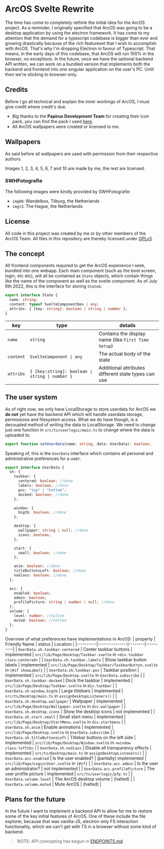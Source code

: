 # ArcOS Svelte Rewrite

The time has come to completely rethink the initial idea for the ArcOS project. As a reminder, I originally specified that ArcOS was going to be a desktop application by using the electron framework. It has come to my attention that the demand for a typescript codebase is bigger than ever and growing drastically because of the rich featureset that I wish to accomplish with ArcOS. That's why I'm dropping Electron in favour of Typescript. That means, in the early days of this codebase, that ArcOS will run 100% in the browser, no exceptions. In the future, once we have the optional backend API written, we can work on a bundled version that implements both the backend and frontend into one singular application on the user's PC. Until then we're sticking to browser-only.

## Credits

Before I go all technical and explain the inner workings of ArcOS, I must give credit where credit's due.

- Big thanks to the **Papirus Development Team** for creating their icon pack, you can find the pack I used [here](https://github.com/PapirusDevelopmentTeam/papirus-icon-theme).
- All ArcOS wallpapers were created or licensed to me.

## Wallpapers

As said before all wallpapers are used with permission from their respective authors.

Images 1, 2, 3, 4, 5, 6, 7 and 10 are made by me, the rest are licensed.

### SWHFotografie

The following images were kindly provided by SWHFotografie:

- `img08`: Wandelbos, Tilburg, the Netherlands
- `img13`: The Hague, the Netherlands

## License

All code in this project was created by me or by other members of the ArcOS Team. All files in this repository are thereby licensed under [GPLv3](./LICENSE).

## The concept

All frontend components required to get the ArcOS experience I seek, bundled into one webapp. Each main component (such as the boot screen, login, etc etc), will all be contained as `State` objects, which contain things like the name of the component as well as the svelte component. As of July 6th 2022, this is the interface for storing `State`s:

```ts
export interface State {
  name: string;
  content: typeof SvelteComponentDev | any;
  attribs: { [key: string]: boolean | string | number };
}
```

| key       | type                                            | details                                             |
| --------- | ----------------------------------------------- | --------------------------------------------------- |
| `name`    | `string`                                        | Contains the display name (like `First Time Setup`) |
| `content` | `SvelteComponent \| any`                        | The actual body of the state                        |
| `attribs` | `{ [key:string]: boolean \| string \| number }` | Additional attributes different state types can use |

## The user system

As of right now, we only have LocalStorage to store userdata for ArcOS we **do not** yet have the backend API which will handle userdata storage, permissions and filesystem access. What we do have though, is a decoupled method of writing the data to LocalStorage. We need to change just one function in `src/ts/userlogic/main.ts` to change where the data is uploaded to:

```ts
export function setUserdata(name: string, data: UserData): boolean;
```

Speaking of, this is the `UserData` interface which contains all personal and administrative preferences for a user:

```ts
export interface UserData {
  sh: {
    taskbar: {
      centered: boolean; //done
      labels: boolean; //done
      pos: "top" | "bottom";
      docked: boolean; //done
    };

    window: {
      bigtb: boolean; //done
    };

    desktop: {
      wallpaper: string | null; //done
      icons: boolean;
    };

    start: {
      small: boolean; //done
    };

    anim: boolean; //done
    titleButtonsLeft: boolean; //done
    noGlass: boolean; //done
  };

  acc: {
    enabled: boolean;
    admin: boolean;
    profilePicture: string | number | null; //done
  };
  volume: {
    level: number; //halted
    muted: boolean; //halted
  };
}
```

Overview of what preferences have implementations in ArcOS:
| property | Friendly Name | status | Location |
|----------|---------------|--------|----------|
| `UserData.sh.taskbar.centered` | Center taskbar buttons | implemented | `src/lib/Page/Desktop/Taskbar.svelte` in `<div.taskbar class:centered>` |
| `UserData.sh.taskbar.labels` | Show taskbar button labels | implemented | `src/lib/Page/Desktop/Taskbar/TaskbarButton.svelte` in `{#if showLabel}` |
| `UserData.sh.taskbar.pos` | Taskbar position | implemented | `src/lib/Page/Desktop.svelte` in `UserData.subscribe` |
| `UserData.sh.taskbar.docked` | Dock the taskbar | implemented | `src/lib/Page/Desktop/Taskbar.svelte` in `div.taskbar` |
| `UserData.sh.window.bigtb` | Large titlebars | implemented | `src/ts/Desktop/main.ts` in `assignDesktopListeners()` |
| `UserData.sh.desktop.wallpaper` | Wallpaper | implemented | `src/lib/Page/Desktop/Wallpaper.svelte` in `div.wallpaper` |
| `UserData.sh.desktop.icons` | Show the desktop icons | not implemented |
| `UserData.sh.start.small` | Small start menu | implemented | `src/lib/Page/Desktop/StartMenu.svelte` in `div.startmenu` |
| `UserData.sh.anim` | Enable animations | implemented | `src/lib/Page/Desktop.svelte` in `UserData.subscribe` |
| `UserData.sh.titleButtonsLeft` | Titlebar buttons on the left side | implemented | `src/lib/Page/Desktop/Window.svelte` in `<window class:lefttb>` |
| `UserData.sh.noGlass` | Disable all transparency effects | implemented | `src/ts/Desktop/main.ts` in `assignDesktopListeners()` |
| `UserData.acc.enabled` | Is the user enabled? | (partially) implemented | `src/lib/Page/Login/User.svelte` in `{#if}` |
| `UserData.acc.admin` | Is the user an administrator? | not implemented |
| `UserData.acc.profilePicture` | The user profile picture | implemented | `src/ts/userlogic/pfp.ts` |
| `UserData.volume.level` | The ArcOS desktop volume | (halted) |
| `UserData.volume.muted` | Mute ArcOS | (halted) |

## Plans for the future

In the future I want to implement a backend API to allow for me to restore some of the key initial features of ArcOS. One of these include the file explorer, because that was vanilla-JS, electron only FS interaction functionality, which we can't get with TS in a browser without some kind of backend.

> NOTE: API concepting has begun in [ENDPOINTS.md](./ENDPOINTS.md)
